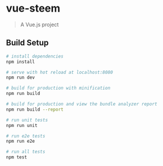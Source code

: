 # vue-steem

> A Vue.js project

## Build Setup

``` bash
# install dependencies
npm install

# serve with hot reload at localhost:8080
npm run dev   

# build for production with minification
npm run build

# build for production and view the bundle analyzer report
npm run build --report

# run unit tests
npm run unit

# run e2e tests
npm run e2e

# run all tests 
npm test
```






